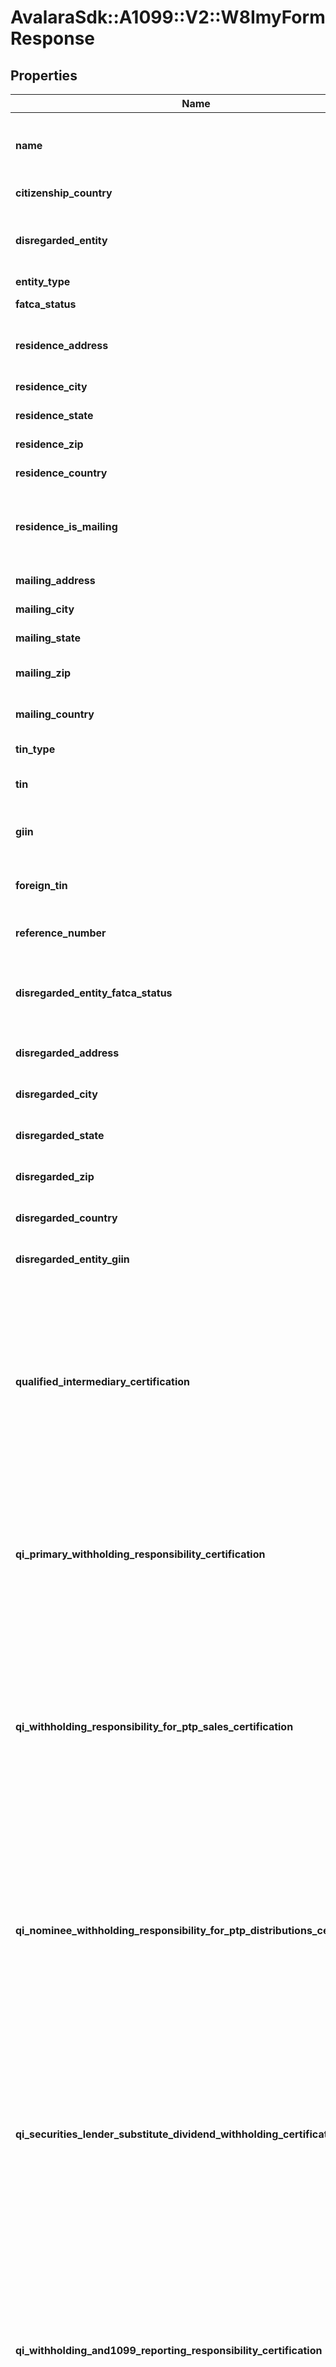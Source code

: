 # AvalaraSdk::A1099::V2::W8ImyFormResponse

## Properties

| Name | Type | Description | Notes |
| ---- | ---- | ----------- | ----- |
| **name** | **String** | The name of the individual or entity associated with the form. | [optional] |
| **citizenship_country** | **String** | The country of citizenship. | [optional] |
| **disregarded_entity** | **String** | The name of the disregarded entity receiving the payment (if applicable). | [optional] |
| **entity_type** | **String** | The entity type. | [optional] |
| **fatca_status** | **String** | The FATCA status. | [optional] |
| **residence_address** | **String** | The residential address of the individual or entity. | [optional] |
| **residence_city** | **String** | The city of residence. | [optional] |
| **residence_state** | **String** | The state of residence. | [optional] |
| **residence_zip** | **String** | The ZIP code of the residence. | [optional] |
| **residence_country** | **String** | The country of residence. | [optional] |
| **residence_is_mailing** | **Boolean** | Indicates whether the residence address is also the mailing address. | [optional] |
| **mailing_address** | **String** | The mailing address. | [optional] |
| **mailing_city** | **String** | The city of the mailing address. | [optional] |
| **mailing_state** | **String** | The state of the mailing address. | [optional] |
| **mailing_zip** | **String** | The ZIP code of the mailing address. | [optional] |
| **mailing_country** | **String** | The country of the mailing address. | [optional] |
| **tin_type** | **String** | The type of TIN provided. | [optional] |
| **tin** | **String** | The taxpayer identification number (TIN). | [optional] |
| **giin** | **String** | The global intermediary identification number (GIIN). | [optional] |
| **foreign_tin** | **String** | The foreign taxpayer identification number (TIN). | [optional] |
| **reference_number** | **String** | A reference number for the form. | [optional] |
| **disregarded_entity_fatca_status** | **String** | The FATCA status of disregarded entity or branch receiving payment. | [optional] |
| **disregarded_address** | **String** | The address for disregarded entities. | [optional] |
| **disregarded_city** | **String** | The city for disregarded entities. | [optional] |
| **disregarded_state** | **String** | The state for disregarded entities. | [optional] |
| **disregarded_zip** | **String** | The ZIP code for disregarded entities. | [optional] |
| **disregarded_country** | **String** | The country for disregarded entities. | [optional] |
| **disregarded_entity_giin** | **String** | The GIIN for disregarded entities. | [optional] |
| **qualified_intermediary_certification** | **Boolean** | Certifies that the entity is a Qualified Intermediary (QI) acting in accordance with its QI Agreement,  providing required withholding statements and documentation for relevant tax withholding purposes. | [optional] |
| **qi_primary_withholding_responsibility_certification** | **Boolean** | Certifies that the Qualified Intermediary assumes primary withholding responsibility  under chapters 3 and 4 for the specified accounts. | [optional] |
| **qi_withholding_responsibility_for_ptp_sales_certification** | **Boolean** | Certifies that the Qualified Intermediary assumes primary withholding and reporting responsibility under section 1446(f)  for amounts realized from sales of interests in publicly traded partnerships. | [optional] |
| **qi_nominee_withholding_responsibility_for_ptp_distributions_certification** | **Boolean** | Certifies that the Qualified Intermediary assumes primary withholding responsibility as a nominee  under Regulations section 1.1446-4(b)(3) for publicly traded partnership distributions. | [optional] |
| **qi_securities_lender_substitute_dividend_withholding_certification** | **Boolean** | Certifies that the Qualified Intermediary is acting as a qualified securities lender and assumes primary withholding  and reporting responsibilities for U.S. source substitute dividend payments. | [optional] |
| **qi_withholding_and1099_reporting_responsibility_certification** | **Boolean** | Certifies that the Qualified Intermediary assumes primary withholding under chapters 3 and 4, and primary Form 1099 reporting  and backup withholding responsibility for U.S. source interest and substitute interest payments. | [optional] |
| **qi_form1099_or_fatca_reporting_responsibility_certification** | **Boolean** | Certifies that the Qualified Intermediary assumes Form 1099 reporting and backup withholding responsibility,  or FATCA reporting responsibility as a participating or registered deemed-compliant FFI,  for accounts held by specified U.S. persons. | [optional] |
| **qi_opt_out_of_form1099_reporting_certification** | **Boolean** | Certifies that the Qualified Intermediary does not assume primary Form 1099 reporting  and backup withholding responsibility for the accounts associated with this form. | [optional] |
| **qi_withholding_rate_pool_certification** | **Boolean** | Certifies that the Qualified Intermediary meets the requirements for allocating payments  to a chapter 4 withholding rate pool of U.S. payees under Regulations section 1.6049-4(c)(4)(iii). | [optional] |
| **qi_intermediary_or_flow_through_entity_documentation_certification** | **Boolean** | Certifies that the Qualified Intermediary has obtained or will obtain documentation confirming the status of any intermediary  or flow-through entity as a participating FFI, registered deemed-compliant FFI,  or QI for U.S. payees in a chapter 4 withholding rate pool. | [optional] |
| **qualified_derivatives_dealer_certification** | **Boolean** | Certifies that the Qualified Derivatives Dealer (QDD) is approved by the IRS and assumes primary withholding  and reporting responsibilities for payments related to potential section 871(m) transactions. | [optional] |
| **qdd_corporation** | **Boolean** | Indicates QDD classification is Corporation. | [optional] |
| **qdd_partnership** | **Boolean** | Indicates QDD classification is Partnership. | [optional] |
| **qdd_disregarded_entity** | **Boolean** | Indicates QDD classification is Disregarded Entity. | [optional] |
| **nonqualified_intermediary_certification** | **Boolean** | Certifies that the entity is not acting as a Qualified Intermediary  and is not acting for its own account for the accounts covered by this form. | [optional] |
| **nqi_withholding_statement_transmission_certification** | **Boolean** | Certifies that the nonqualified intermediary is submitting this form to transmit withholding certificates  and/or other required documentation along with a withholding statement. | [optional] |
| **nqi_withholding_rate_pool_compliance_certification** | **Boolean** | Certifies that the nonqualified intermediary meets the requirements of Regulations section 1.6049-4(c)(4)(iii)  for U.S. payees included in a withholding rate pool, excluding publicly traded partnership distributions. | [optional] |
| **nqi_qualified_securities_lender_certification** | **Boolean** | Certifies that the nonqualified intermediary is acting as a qualified securities lender (not as a QI)  and assumes primary withholding and reporting responsibilities for U.S. source substitute dividend payments. | [optional] |
| **nqi_alternative_withholding_statement_verification_certification** | **Boolean** | Certifies that the nonqualified intermediary has verified, or will verify,  all information on alternative withholding statements for consistency with account data to determine the correct withholding rate,  as required under sections 1441 or 1471. | [optional] |
| **territory_financial_institution_certification** | **Boolean** | Certifies that the entity is a financial institution (other than an investment entity) that is incorporated  or organized under the laws of a possession of the United States. | [optional] |
| **tfi_treated_as_us_person_certification** | **Boolean** | Certifies that the territory financial institution agrees to be treated as a U.S. person  for chapters 3 and 4 purposes concerning reportable amounts and withholdable payments. | [optional] |
| **tfi_withholding_statement_transmission_certification** | **Boolean** | Certifies that the territory financial institution is transmitting withholding certificates or other required documentation  and has provided or will provide a withholding statement for reportable or withholdable payments. | [optional] |
| **tfi_treated_as_us_person_for_ptp_sales_certification** | **Boolean** | Certifies that the territory financial institution agrees to be treated as a U.S. person  under Regulations section 1.1446(f)-4(a)(2)(i)(B) for amounts realized from sales of publicly traded partnership interests. | [optional] |
| **tfi_nominee_us_person_for_ptp_distributions_certification** | **Boolean** | Certifies that the territory financial institution agrees to be treated as a U.S. person  and as a nominee for purposes of publicly traded partnership distributions under the applicable regulations. | [optional] |
| **tfi_not_nominee_for_ptp_distributions_certification** | **Boolean** | Certifies that the territory financial institution is not acting as a nominee for publicly traded partnership distributions  and is providing withholding statements for those distributions. | [optional] |
| **us_branch_non_effectively_connected_income_certification** | **Boolean** | Certifies that the U.S. branch is receiving reportable or withholdable payments  that are not effectively connected income, PTP distributions, or proceeds from PTP sales. | [optional] |
| **us_branch_agreement_to_be_treated_as_us_person_certification** | **Boolean** | Certifies that the U.S. branch of a foreign bank or insurance company agrees to be treated as a U.S. person  for reportable amounts or withholdable payments under the applicable regulations. | [optional] |
| **us_branch_withholding_statement_and_compliance_certification** | **Boolean** | Certifies that the U.S. branch is transmitting required documentation  and withholding statements for reportable or withholdable payments and is applying the appropriate FATCA regulations. | [optional] |
| **us_branch_acting_as_us_person_for_ptp_sales_certification** | **Boolean** | Certifies that the U.S. branch is acting as a U.S. person  for purposes of amounts realized from sales of publicly traded partnership interests under the applicable regulations. | [optional] |
| **us_branch_nominee_for_ptp_distributions_certification** | **Boolean** | Certifies that the U.S. branch is treated as a U.S. person  and as a nominee for publicly traded partnership distributions under the applicable regulations. | [optional] |
| **us_branch_not_nominee_for_ptp_distributions_certification** | **Boolean** | Certifies that the U.S. branch is not acting as a nominee for publicly traded partnership distributions  and is providing the required withholding statements. | [optional] |
| **withholding_foreign_partnership_or_trust_certification** | **Boolean** | Certifies that the entity is a withholding foreign partnership (WP) or a withholding foreign trust (WT)  that is compliant with the terms of its WP or WT agreement. | [optional] |
| **nonwithholding_foreign_entity_withholding_statement_certification** | **Boolean** | Certifies that the entity is a nonwithholding foreign partnership or trust,  providing the form for non-effectively connected payments and transmitting required withholding documentation for chapters 3 and 4. | [optional] |
| **foreign_entity_partner_in_lower_tier_partnership_certification** | **Boolean** | Certifies that the entity is a foreign partnership or grantor trust acting as a partner in a lower-tier partnership  and is submitting the form for purposes of section 1446(a). | [optional] |
| **foreign_partnership_amount_realized_section1446_f_certification** | **Boolean** | Certifies that the entity is a foreign partnership receiving an amount realized  from the transfer of a partnership interest for purposes of section 1446(f). | [optional] |
| **foreign_partnership_modified_amount_realized_certification** | **Boolean** | Certifies that the foreign partnership is providing a withholding statement for a modified amount realized  from the transfer of a partnership interest, when applicable. | [optional] |
| **foreign_grantor_trust_amount_realized_allocation_certification** | **Boolean** | Certifies that the foreign grantor trust is submitting the form on behalf of each grantor or owner  and providing a withholding statement to allocate the amount realized in accordance with the regulations. | [optional] |
| **alternative_withholding_statement_reliance_certification** | **Boolean** | Certifies that the entity may rely on the information in all associated withholding certificates  under the applicable standards of knowledge in sections 1441 or 1471 when providing an alternative withholding statement. | [optional] |
| **np_ffi_with_exempt_beneficial_owners_certification** | **Boolean** | Certifies that the nonparticipating FFI is transmitting withholding documentation  and providing a statement allocating payment portions to exempt beneficial owners. | [optional] |
| **ffi_sponsoring_entity** | **String** | The name of the entity that sponsors the foreign financial institution (FFI). | [optional] |
| **investment_entity_certification** | **Boolean** | Certifies that the entity is an investment entity, not a QI, WP, or WT, and has an agreement with a sponsoring entity. | [optional] |
| **controlled_foreign_corporation_certification** | **Boolean** | Certifies that the entity is a controlled foreign corporation sponsored by a U.S. financial institution, not a QI, WP, or WT,  and shares a common electronic account system for full transparency. | [optional] |
| **owner_documented_ffi_certification** | **Boolean** | Certifies that the FFI meets all requirements to qualify as an owner-documented FFI, including restrictions on activities,  ownership, and account relationships. | [optional] |
| **owner_documented_ffi_reporting_statement_certification** | **Boolean** | Certifies that the FFI will provide a complete owner reporting statement  and required documentation for each relevant owner or debt holder. | [optional] |
| **owner_documented_ffi_auditor_letter_certification** | **Boolean** | Certifies that the FFI has provided or will provide an auditor’s letter and required owner documentation,  including a reporting statement and Form W-9s, to meet owner-documented FFI requirements under the regulations. | [optional] |
| **compliant_nonregistering_local_bank_certification** | **Boolean** | Certifies that the FFI operates solely as a limited bank or credit union within its country, meets asset thresholds,  and has no foreign operations or affiliations outside its country of organization. | [optional] |
| **compliant_ffi_low_value_accounts_certification** | **Boolean** | Certifies that the FFI is not primarily engaged in investment activities, maintains only low-value accounts,  and has limited total assets within its group. | [optional] |
| **sponsored_closely_held_entity_sponsoring_entity** | **String** | The name of sponsoring entity for a certified deemed-compliant, closely held investment vehicle. | [optional] |
| **sponsored_closely_held_investment_vehicle_certification** | **Boolean** | Certifies that the entity is a sponsored investment entity with 20 or fewer individual owners,  and that all compliance obligations are fulfilled by the sponsoring entity. | [optional] |
| **compliant_limited_life_debt_entity_certification** | **Boolean** | Certifies that the entity qualifies as a limited life debt investment entity based on its formation date, issuance terms,  and compliance with regulatory requirements. | [optional] |
| **investment_entity_no_financial_accounts_certification** | **Boolean** | Certifies that the entity is a financial institution solely because it is an investment entity under regulations  and the entity does not maintain financial accounts. | [optional] |
| **restricted_distributor_certification** | **Boolean** | Certifies that the entity qualifies as a restricted distributor based on its operations, customer base, regulatory compliance,  and financial and geographic limitations. | [optional] |
| **restricted_distributor_agreement_certification** | **Boolean** | Certifies that the entity is, and has been, bound by distribution agreements prohibiting sales of fund interests to  specified U.S. persons and certain non-U.S. entities. | [optional] |
| **restricted_distributor_preexisting_sales_compliance_certification** | **Boolean** | Certifies that the entity complies with distribution restrictions for U.S.-linked investors  and has addressed any preexisting sales in accordance with FATCA regulations. | [optional] |
| **foreign_central_bank_of_issue_certification** | **Boolean** | Certifies that the entity is treated as the beneficial owner of the payment solely  for purposes of chapter 4 under Regulations section 1.1471-6(d)(4). | [optional] |
| **nonreporting_iga_ffi_certification** | **Boolean** | Certifies that the entity meets the requirements to be considered a nonreporting financial institution to an applicable IGA. | [optional] |
| **iga_country** | **String** | The country for the applicable IGA with the United States. | [optional] |
| **iga_model** | **String** | The applicable IGA model. | [optional] |
| **iga_legal_status_treatment** | **String** | Specifies how the applicable IGA is treated under the IGA provisions or Treasury regulations. | [optional] |
| **iga_ffi_trustee_or_sponsor** | **String** | The trustee or sponsor name for the nonreporting IGA FFI. | [optional] |
| **iga_ffi_trustee_is_foreign** | **Boolean** | Indicates whether the trustee for the nonreporting IGA FFI is foreign. | [optional] |
| **treaty_qualified_pension_fund_certification** | **Boolean** | Certifies that the entity is a pension or retirement fund established in a treaty country  and is entitled to treaty benefits on U.S. source income. | [optional] |
| **qualified_retirement_fund_certification** | **Boolean** | Certifies that the entity is a government-regulated retirement fund meeting specific requirements for contributions, tax exemption,  beneficiary limits, and distribution restrictions. | [optional] |
| **narrow_participation_retirement_fund_certification** | **Boolean** | Certifies that the entity is a government-regulated retirement fund with fewer than 50 participants, limited foreign ownership,  and employer sponsorship that is not from investment entities or passive NFFEs. | [optional] |
| **section401_a_equivalent_pension_plan_certification** | **Boolean** | Certifies that the entity is formed under a pension plan meeting section 401(a) requirements, except for being U.S.-trust funded. | [optional] |
| **investment_entity_for_retirement_funds_certification** | **Boolean** | Certifies that the entity is established solely to earn income for the benefit of qualifying retirement funds  or accounts under applicable FATCA regulations or IGAs. | [optional] |
| **exempt_beneficial_owner_sponsored_retirement_fund_certification** | **Boolean** | Certifies that the entity is established and sponsored by a qualifying exempt beneficial owner to provide retirement, disability,  or death benefits to individuals based on services performed for the sponsor. | [optional] |
| **excepted_nonfinancial_group_entity_certification** | **Boolean** | Certifies that the entity is a holding company, treasury center, or captive finance company operating within a nonfinancial group  and not functioning as an investment or financial institution. | [optional] |
| **excepted_nonfinancial_start_up_certification** | **Boolean** | Certifies that the entity is a recently formed startup NFFE investing in a non-financial business  and is not operating as or presenting itself as an investment fund. | [optional] |
| **startup_formation_or_resolution_date** | **Date** | The date the start-up company was formed on (or, in case of new line of business, the date of board resolution approving the  new line of business). | [optional] |
| **excepted_nonfinancial_entity_in_liquidation_or_bankruptcy_certification** | **Boolean** | Certifies that the entity is in liquidation, reorganization, or bankruptcy and intends to operate as a nonfinancial entity,  with supporting documentation available if the process exceeds three years. | [optional] |
| **nonfinancial_entity_filing_date** | **Date** | The filed date for a plan of reorganization, liquidation or bankruptcy. | [optional] |
| **publicly_traded_nffe_certification** | **Boolean** | Certifies that the entity is a foreign corporation that is not a financial institution  and whose stock is regularly traded on an established securities market. | [optional] |
| **publicly_traded_nffe_securities_market** | **String** | The name of the securities market where the corporation&#39;s stock is regularly traded. | [optional] |
| **nffe_affiliate_of_publicly_traded_entity_certification** | **Boolean** | Certifies that the entity is a foreign corporation that is not a financial institution  and is affiliated with a publicly traded entity within the same expanded affiliated group. | [optional] |
| **publicly_traded_entity** | **String** | The name of the affiliated entity whose stock is regularly traded on an established securities market. | [optional] |
| **nffe_affiliate_of_publicly_traded_entity_securities_market** | **String** | The name of the established securities market where the affiliated entity&#39;s stock is traded. | [optional] |
| **excepted_territory_nffe_certification** | **Boolean** | Certifies that the entity is organized in a U.S. possession, is not engaged in financial activities,  and is entirely owned by bona fide residents of that possession. | [optional] |
| **active_nffe_certification** | **Boolean** | Certifies that the entity is a foreign non-financial institution with less than 50% passive income  and less than 50% of its assets producing or held to produce passive income. | [optional] |
| **passive_nffe_certification** | **Boolean** | Certifies that the entity is a foreign non-financial entity that does not qualify for any other NFFE category  and is not a financial institution. | [optional] |
| **sponsored_direct_reporting_nffe_certification** | **Boolean** | Certifies that the entity is a sponsored direct reporting NFFE. | [optional] |
| **direct_reporting_nffe_sponsoring_entity** | **String** | The name of the entity that sponsors the direct reporting NFFE. | [optional] |
| **signer_name** | **String** | The name of the signer. | [optional] |
| **id** | **String** | The unique identifier for the form. | [optional] |
| **type** | **String** | The form type. | [optional] |
| **entry_status** | **String** | The form status. | [optional] |
| **entry_status_date** | **Time** | The timestamp for the latest status update. | [optional] |
| **reference_id** | **String** | A reference identifier for the form. | [optional] |
| **company_id** | **String** | The ID of the associated company. | [optional] |
| **display_name** | **String** | The display name associated with the form. | [optional] |
| **email** | **String** | The email address of the individual associated with the form. | [optional] |
| **archived** | **Boolean** | Indicates whether the form is archived. | [optional] |
| **signature** | **String** | The signature of the form. | [optional] |
| **signed_date** | **Time** | The date the form was signed. | [optional] |
| **e_delivery_consented_at** | **Time** | The date when e-delivery was consented. | [optional] |
| **created_at** | **Time** | The creation date of the form. | [optional] |
| **updated_at** | **Time** | The last updated date of the form. | [optional] |

## Example

```ruby
require 'avalara_sdk'

instance = AvalaraSdk::A1099::V2::W8ImyFormResponse.new(
  name: Global Financials LLC,
  citizenship_country: USA,
  disregarded_entity: null,
  entity_type: Partnership,
  fatca_status: Compliant,
  residence_address: 321 Wealth Ave,
  residence_city: Finance City,
  residence_state: TX,
  residence_zip: 75001,
  residence_country: USA,
  residence_is_mailing: false,
  mailing_address: P.O. Box 789,
  mailing_city: Finance City,
  mailing_state: TX,
  mailing_zip: 75002,
  mailing_country: USA,
  tin_type: EIN,
  tin: 123-45-6789,
  giin: GIIN12345678,
  foreign_tin: null,
  reference_number: W8IMY56789,
  disregarded_entity_fatca_status: null,
  disregarded_address: null,
  disregarded_city: null,
  disregarded_state: null,
  disregarded_zip: null,
  disregarded_country: null,
  disregarded_entity_giin: null,
  qualified_intermediary_certification: false,
  qi_primary_withholding_responsibility_certification: false,
  qi_withholding_responsibility_for_ptp_sales_certification: false,
  qi_nominee_withholding_responsibility_for_ptp_distributions_certification: false,
  qi_securities_lender_substitute_dividend_withholding_certification: false,
  qi_withholding_and1099_reporting_responsibility_certification: false,
  qi_form1099_or_fatca_reporting_responsibility_certification: false,
  qi_opt_out_of_form1099_reporting_certification: false,
  qi_withholding_rate_pool_certification: false,
  qi_intermediary_or_flow_through_entity_documentation_certification: false,
  qualified_derivatives_dealer_certification: false,
  qdd_corporation: false,
  qdd_partnership: false,
  qdd_disregarded_entity: false,
  nonqualified_intermediary_certification: false,
  nqi_withholding_statement_transmission_certification: false,
  nqi_withholding_rate_pool_compliance_certification: false,
  nqi_qualified_securities_lender_certification: false,
  nqi_alternative_withholding_statement_verification_certification: false,
  territory_financial_institution_certification: false,
  tfi_treated_as_us_person_certification: false,
  tfi_withholding_statement_transmission_certification: false,
  tfi_treated_as_us_person_for_ptp_sales_certification: false,
  tfi_nominee_us_person_for_ptp_distributions_certification: false,
  tfi_not_nominee_for_ptp_distributions_certification: false,
  us_branch_non_effectively_connected_income_certification: false,
  us_branch_agreement_to_be_treated_as_us_person_certification: false,
  us_branch_withholding_statement_and_compliance_certification: false,
  us_branch_acting_as_us_person_for_ptp_sales_certification: false,
  us_branch_nominee_for_ptp_distributions_certification: false,
  us_branch_not_nominee_for_ptp_distributions_certification: false,
  withholding_foreign_partnership_or_trust_certification: false,
  nonwithholding_foreign_entity_withholding_statement_certification: false,
  foreign_entity_partner_in_lower_tier_partnership_certification: false,
  foreign_partnership_amount_realized_section1446_f_certification: false,
  foreign_partnership_modified_amount_realized_certification: false,
  foreign_grantor_trust_amount_realized_allocation_certification: false,
  alternative_withholding_statement_reliance_certification: false,
  np_ffi_with_exempt_beneficial_owners_certification: false,
  ffi_sponsoring_entity: null,
  investment_entity_certification: false,
  controlled_foreign_corporation_certification: false,
  owner_documented_ffi_certification: false,
  owner_documented_ffi_reporting_statement_certification: false,
  owner_documented_ffi_auditor_letter_certification: false,
  compliant_nonregistering_local_bank_certification: false,
  compliant_ffi_low_value_accounts_certification: false,
  sponsored_closely_held_entity_sponsoring_entity: null,
  sponsored_closely_held_investment_vehicle_certification: false,
  compliant_limited_life_debt_entity_certification: false,
  investment_entity_no_financial_accounts_certification: false,
  restricted_distributor_certification: false,
  restricted_distributor_agreement_certification: false,
  restricted_distributor_preexisting_sales_compliance_certification: false,
  foreign_central_bank_of_issue_certification: false,
  nonreporting_iga_ffi_certification: false,
  iga_country: null,
  iga_model: null,
  iga_legal_status_treatment: null,
  iga_ffi_trustee_or_sponsor: null,
  iga_ffi_trustee_is_foreign: null,
  treaty_qualified_pension_fund_certification: false,
  qualified_retirement_fund_certification: false,
  narrow_participation_retirement_fund_certification: false,
  section401_a_equivalent_pension_plan_certification: false,
  investment_entity_for_retirement_funds_certification: false,
  exempt_beneficial_owner_sponsored_retirement_fund_certification: false,
  excepted_nonfinancial_group_entity_certification: false,
  excepted_nonfinancial_start_up_certification: false,
  startup_formation_or_resolution_date: null,
  excepted_nonfinancial_entity_in_liquidation_or_bankruptcy_certification: false,
  nonfinancial_entity_filing_date: null,
  publicly_traded_nffe_certification: false,
  publicly_traded_nffe_securities_market: null,
  nffe_affiliate_of_publicly_traded_entity_certification: false,
  publicly_traded_entity: null,
  nffe_affiliate_of_publicly_traded_entity_securities_market: null,
  excepted_territory_nffe_certification: false,
  active_nffe_certification: false,
  passive_nffe_certification: false,
  sponsored_direct_reporting_nffe_certification: false,
  direct_reporting_nffe_sponsoring_entity: null,
  signer_name: null,
  id: null,
  type: null,
  entry_status: null,
  entry_status_date: null,
  reference_id: null,
  company_id: null,
  display_name: null,
  email: null,
  archived: null,
  signature: null,
  signed_date: null,
  e_delivery_consented_at: null,
  created_at: null,
  updated_at: null
)
```

